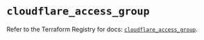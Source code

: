 # `cloudflare_access_group`

Refer to the Terraform Registry for docs: [`cloudflare_access_group`](https://registry.terraform.io/providers/cloudflare/cloudflare/4.12.0/docs/resources/access_group).
